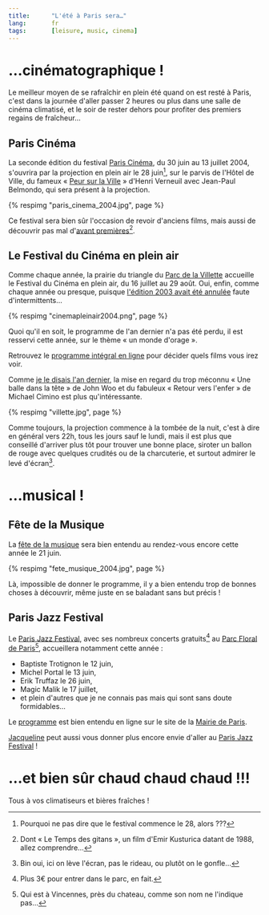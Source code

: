 ```yaml
---
title:      "L'été à Paris sera…"
lang:       fr
tags:       [leisure, music, cinema]
---
```


# …cinématographique !

Le meilleur moyen de se rafraîchir en plein été quand on est resté à Paris, c'est dans la journée d'aller passer 2 heures ou plus dans une salle de cinéma climatisé, et le soir de rester dehors pour profiter des premiers regains de fraîcheur…

## Paris Cinéma

La seconde édition du festival [Paris Cinéma](http://www.pariscinema.org/), du 30 juin au 13 juillet 2004, s'ouvrira par la projection en plein air le 28 juin[^t1], sur le parvis de l'Hôtel de Ville, du fameux « [Peur sur la Ville](http://french.imdb.com/title/tt0073535/) » d'Henri Verneuil avec Jean-Paul Belmondo, qui sera présent à la projection.

{% respimg "paris_cinema_2004.jpg", page %}

Ce festival sera bien sûr l'occasion de revoir d'anciens films, mais aussi de découvrir pas mal d'[avant premières](http://www.pariscinema.org/fr/programmes/avant_premieres.html)[^t2].

## Le Festival du Cinéma en plein air

Comme chaque année, la prairie du triangle du [Parc de la Villette](http://www.villette.com/) accueille le Festival du Cinéma en plein air, du 16 juillet au 29 août. Oui, enfin, comme chaque année ou presque, puisque [l'édition 2003 avait été annulée](/2003/07/le-cinema-en-plein-air-a-la-villette-c-est-finalement-pas-reparti.html) faute d'intermittents…

{% respimg "cinemapleinair2004.png", page %}

Quoi qu'il en soit, le programme de l'an dernier n'a pas été perdu, il est resservi cette année, sur le thème « un monde d'orage ».

Retrouvez le [programme intégral en ligne](http://www.villette.com/manif/manif.aspx?id=917) pour décider quels films vous irez voir.

Comme [je le disais l'an dernier](/2003/07/le-cinema-en-plein-air-a-la-villette-c-est-finalement-pas-reparti.html), la mise en regard du trop méconnu « Une balle dans la tête » de John Woo et du fabuleux « Retour vers l'enfer » de Michael Cimino est plus qu'intéressante.

{% respimg "villette.jpg", page %}

Comme toujours, la projection commence à la tombée de la nuit, c'est à dire en général vers 22h, tous les jours sauf le lundi, mais il est plus que conseillé d'arriver plus tôt pour trouver une bonne place, siroter un ballon de rouge avec quelques crudités ou de la charcuterie, et surtout admirer le levé d'écran[^t3].

# …musical !

## Fête de la Musique

La [fête de la musique](http://www.fetedelamusique.culture.fr/) sera bien entendu au rendez-vous encore cette année le 21 juin.

{% respimg "fete_musique_2004.jpg", page %}

Là, impossible de donner le programme, il y a bien entendu trop de bonnes choses à découvrir, même juste en se baladant sans but précis !

## Paris Jazz Festival

Le [Paris Jazz Festival](http://www.paris.fr/fr/environnement/jardins/animations_jardins/paris_jazz_festival2004/default.asp), avec ses nombreux concerts gratuits[^t4] au [Parc Floral de Paris](http://www.paris.fr/fr/environnement/jardins/liste_jardins/parc_floral/default_parc_floral.ASP)[^t5], accueillera notamment cette année :

- Baptiste Trotignon le 12 juin,
- Michel Portal le 13 juin,
- Erik Truffaz le 26 juin,
- Magic Malik le 17 juillet,
- et plein d'autres que je ne connais pas mais qui sont sans doute formidables…

Le [programme](http://www.paris.fr/fr/environnement/jardins/animations_jardins/paris_jazz_festival2004/default.asp) est bien entendu en ligne sur le site de la [Mairie de Paris](http://www.paris.fr/).

[Jacqueline](http://www.jacqueline-oud.com/) peut aussi vous donner plus encore envie d'aller au [Paris Jazz Festival](http://www.jacqueline-oud.com/article.php3?id_article=98) !

# …et bien sûr chaud chaud chaud !!!

Tous à vos climatiseurs et bières fraîches !

[^t1]: Pourquoi ne pas dire que le festival commence le 28, alors ???

[^t2]: Dont « Le Temps des gitans », un film d'Emir Kusturica datant de 1988, allez comprendre…

[^t3]: Bin oui, ici on lève l'écran, pas le rideau, ou plutôt on le gonfle…

[^t4]: Plus 3€ pour entrer dans le parc, en fait.

[^t5]: Qui est à Vincennes, près du chateau, comme son nom ne l'indique pas…

